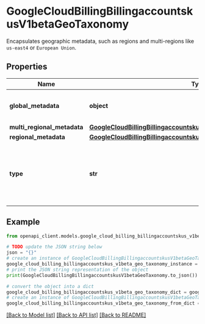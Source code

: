 # GoogleCloudBillingBillingaccountskusV1betaGeoTaxonomy

Encapsulates geographic metadata, such as regions and multi-regions like `us-east4` or `European Union`.

## Properties

Name | Type | Description | Notes
------------ | ------------- | ------------- | -------------
**global_metadata** | **object** | Encapsulates a global geographic taxonomy. | [optional] 
**multi_regional_metadata** | [**GoogleCloudBillingBillingaccountskusV1betaGeoTaxonomyMultiRegional**](GoogleCloudBillingBillingaccountskusV1betaGeoTaxonomyMultiRegional.md) |  | [optional] 
**regional_metadata** | [**GoogleCloudBillingBillingaccountskusV1betaGeoTaxonomyRegional**](GoogleCloudBillingBillingaccountskusV1betaGeoTaxonomyRegional.md) |  | [optional] 
**type** | **str** | Type of geographic taxonomy associated with the billing account SKU. | [optional] 

## Example

```python
from openapi_client.models.google_cloud_billing_billingaccountskus_v1beta_geo_taxonomy import GoogleCloudBillingBillingaccountskusV1betaGeoTaxonomy

# TODO update the JSON string below
json = "{}"
# create an instance of GoogleCloudBillingBillingaccountskusV1betaGeoTaxonomy from a JSON string
google_cloud_billing_billingaccountskus_v1beta_geo_taxonomy_instance = GoogleCloudBillingBillingaccountskusV1betaGeoTaxonomy.from_json(json)
# print the JSON string representation of the object
print(GoogleCloudBillingBillingaccountskusV1betaGeoTaxonomy.to_json())

# convert the object into a dict
google_cloud_billing_billingaccountskus_v1beta_geo_taxonomy_dict = google_cloud_billing_billingaccountskus_v1beta_geo_taxonomy_instance.to_dict()
# create an instance of GoogleCloudBillingBillingaccountskusV1betaGeoTaxonomy from a dict
google_cloud_billing_billingaccountskus_v1beta_geo_taxonomy_from_dict = GoogleCloudBillingBillingaccountskusV1betaGeoTaxonomy.from_dict(google_cloud_billing_billingaccountskus_v1beta_geo_taxonomy_dict)
```
[[Back to Model list]](../README.md#documentation-for-models) [[Back to API list]](../README.md#documentation-for-api-endpoints) [[Back to README]](../README.md)


